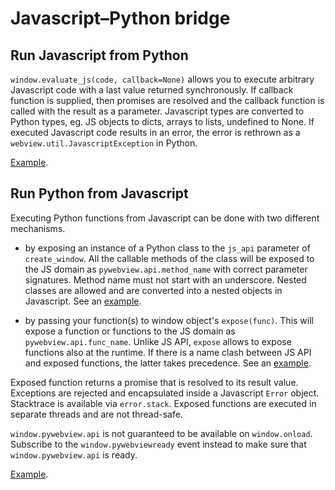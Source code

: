 # Javascript–Python bridge

## Run Javascript from Python

`window.evaluate_js(code, callback=None)` allows you to execute arbitrary Javascript code with a last value returned synchronously. If callback function is supplied, then promises are resolved and the callback function is called with the result as a parameter. Javascript types are converted to Python types, eg. JS objects to dicts, arrays to lists, undefined to None. If executed Javascript code results in an error, the error is rethrown as a `webview.util.JavascriptException` in Python.

[Example](/examples/evaluate_js.html).


## Run Python from Javascript

Executing Python functions from Javascript can be done with two different mechanisms.

- by exposing an instance of a Python class to the `js_api` parameter of `create_window`. All the callable methods of the class will be exposed to the JS domain as `pywebview.api.method_name` with correct parameter signatures. Method name must not start with an underscore. Nested classes are allowed and are converted into a nested objects in Javascript. See an [example](/examples/js_api.html).

- by passing your function(s) to window object's `expose(func)`. This will expose a function or functions to the JS domain as `pywebview.api.func_name`. Unlike JS API, `expose` allows to expose functions also at the runtime. If there is a name clash between JS API and exposed functions, the latter takes precedence. See an [example](/examples/expose.html).

Exposed function returns a promise that is resolved to its result value. Exceptions are rejected and encapsulated inside a Javascript `Error` object. Stacktrace is available via `error.stack`. Exposed functions are executed in separate threads and are not thread-safe.

`window.pywebview.api` is not guaranteed to be available on `window.onload`. Subscribe to the `window.pywebviewready` event instead to make sure that `window.pywebview.api` is ready.

[Example](/examples/js_api.html).
